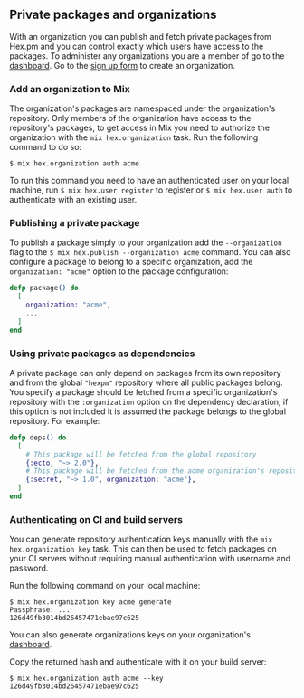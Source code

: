 ## Private packages and organizations

With an organization you can publish and fetch private packages from Hex.pm and you can control exactly which users have access to the packages. To administer any organizations you are a member of go to the [dashboard](/dashboard). Go to the [sign up form](/dashboard/repo-signup) to create an organization.

### Add an organization to Mix

The organization's packages are namespaced under the organization's repository. Only members of the organization have access to the repository's packages, to get access in Mix you need to authorize the organization with the `mix hex.organization` task. Run the following command to do so:

```nohighlight
$ mix hex.organization auth acme
```

To run this command you need to have an authenticated user on your local machine, run `$ mix hex.user register` to register or `$ mix hex.user auth` to authenticate with an existing user.

### Publishing a private package

To publish a package simply to your organization add the `--organization` flag to the `$ mix hex.publish --organization acme` command. You can also configure a package to belong to a specific organization, add the `organization: "acme"` option to the package configuration:

```elixir
defp package() do
  [
    organization: "acme",
    ...
  ]
end
```

### Using private packages as dependencies

A private package can only depend on packages from its own repository and from the global `"hexpm"` repository where all public packages belong. You specify a package should be fetched from a specific organization's repository with the `:organization` option on the dependency declaration, if this option is not included it is assumed the package belongs to the global repository. For example:

```elixir
defp deps() do
  [
    # This package will be fetched from the global repository
    {:ecto, "~> 2.0"},
    # This package will be fetched from the acme organization's repository
    {:secret, "~> 1.0", organization: "acme"},
  ]
end
```

### Authenticating on CI and build servers

You can generate repository authentication keys manually with the `mix hex.organization key` task. This can then be used to fetch packages on your CI servers without requiring manual authentication with username and password.

Run the following command on your local machine:

```nohighlight
$ mix hex.organization key acme generate
Passphrase: ...
126d49fb3014bd26457471ebae97c625
```

You can also generate organizations keys on your organization's [dashboard](/dashboard).

Copy the returned hash and authenticate with it on your build server:

```nohighlight
$ mix hex.organization auth acme --key 126d49fb3014bd26457471ebae97c625
```
